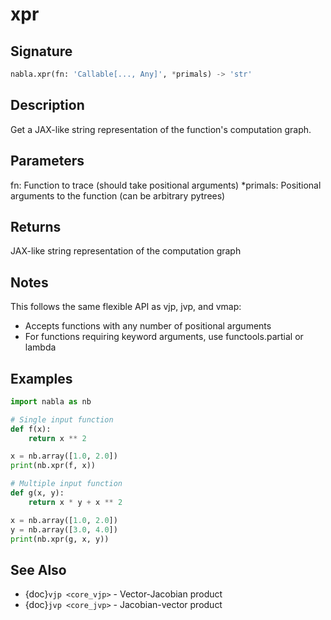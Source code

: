 # xpr

## Signature

```python
nabla.xpr(fn: 'Callable[..., Any]', *primals) -> 'str'
```

## Description

Get a JAX-like string representation of the function's computation graph.

## Parameters

fn: Function to trace (should take positional arguments)
*primals: Positional arguments to the function (can be arbitrary pytrees)

## Returns

JAX-like string representation of the computation graph

## Notes

This follows the same flexible API as vjp, jvp, and vmap:

- Accepts functions with any number of positional arguments
- For functions requiring keyword arguments, use functools.partial or lambda

## Examples

```python
import nabla as nb

# Single input function
def f(x):
    return x ** 2

x = nb.array([1.0, 2.0])
print(nb.xpr(f, x))

# Multiple input function  
def g(x, y):
    return x * y + x ** 2

x = nb.array([1.0, 2.0])
y = nb.array([3.0, 4.0])
print(nb.xpr(g, x, y))
```

## See Also

- {doc}`vjp <core_vjp>` - Vector-Jacobian product
- {doc}`jvp <core_jvp>` - Jacobian-vector product
